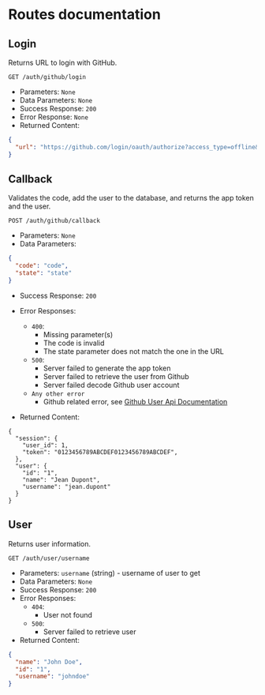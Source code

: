 # Routes documentation

## Login

Returns URL to login with GitHub.

`GET /auth/github/login`

- Parameters: `None`
- Data Parameters: `None`
- Success Response: `200`
- Error Response: `None`
- Returned Content:

```json
{
  "url": "https://github.com/login/oauth/authorize?access_type=offline&client_id=client_id&redirect_uri=redirect_uri&response_type=code&scope=all&state=state"
}
```

## Callback

Validates the code, add the user to the database, and returns the app token and the user.

`POST /auth/github/callback`

- Parameters: `None`
- Data Parameters:

```json
{
  "code": "code",
  "state": "state"
}
```

- Success Response: `200`
- Error Responses:

  - `400`:
    - Missing parameter(s)
    - The code is invalid
    - The state parameter does not match the one in the URL
  - `500`:
    - Server failed to generate the app token
    - Server failed to retrieve the user from Github
    - Server failed decode Github user account
  - `Any other error`
    - Github related error, see [Github User Api Documentation](https://docs.github.com/en/rest/users/users#get-the-authenticated-user)

- Returned Content:

```json5
{
  "session": {
    "user_id": 1,
    "token": "0123456789ABCDEF0123456789ABCDEF",
  },
  "user": {
    "id": "1",
    "name": "Jean Dupont",
    "username": "jean.dupont"
  }
}
```

## User

Returns user information.

`GET /auth/user/username`

- Parameters: `username` (string) - username of user to get
- Data Parameters: `None`
- Success Response: `200`
- Error Responses:
  - `404`:
    - User not found
  - `500`:
    - Server failed to retrieve user
- Returned Content:

```json
{
  "name": "John Doe",
  "id": "1",
  "username": "johndoe"
}
```
